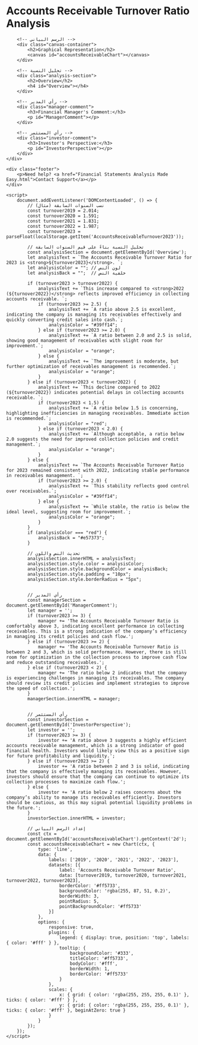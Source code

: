 <!DOCTYPE html>
<html lang="en">
<head>
    <meta charset="UTF-8">
    <meta name="viewport" content="width=device-width, initial-scale=1.0">
    <link rel="website icon" type="image/png" href="https://cdn-icons-png.flaticon.com/512/2657/2657051.png">
    <title>Accounts Receivable Turnover Ratio Analysis</title>
    <link rel="stylesheet" href="css_analysis.css">
    <!-- Include Chart.js CDN -->
    <script src="https://cdn.jsdelivr.net/npm/chart.js"></script>
</head>
<body>
    <div class="container">
        <!-- عنوان الصفحة -->
        <h1>Accounts Receivable Turnover Ratio Analysis</h1>

        <!-- الرسم البياني -->
        <div class="canvas-container">
            <h2>Graphical Representation</h2>
            <canvas id="accountsReceivableChart"></canvas>
        </div>

        <!-- تحليل النسبة -->
        <div class="analysis-section">
            <h2>Overview</h2>
            <h4 id="Overview"></h4>
        </div>

        <!-- رأي المدير -->
        <div class="manager-comment">
            <h3>Financial Manager's Comment:</h3>
            <p id="ManagerComment"></p>
        </div>

        <!-- رأي المستثمر -->
        <div class="investor-comment">
            <h3>Investor's Perspective:</h3>
            <p id="InvestorPerspective"></p>
        </div>
    </div>

    <div class="footer">
        <p>Need help? <a href="Financial Statements Analysis Made Easy.html">Contact Support</a></p>
    </div>

    <script>
        document.addEventListener('DOMContentLoaded', () => {
            // نسب السنوات السابقة (مثال)
            const turnover2019 = 2.014;
            const turnover2020 = 1.591;
            const turnover2021 = 1.831;
            const turnover2022 = 1.987;
            const turnover2023 = parseFloat(localStorage.getItem('AccountsReceivableTurnover2023'));

            // تحليل النسبة بناءً على قيم السنوات السابقة
            const analysisSection = document.getElementById('Overview');
            let analysisText = `The Accounts Receivable Turnover Ratio for 2023 is <strong>${turnover2023}</strong>. `;
            let analysisColor = ""; // لون النص
            let analysisBack = "";  // خلفية النص

            if (turnover2023 > turnover2022) {
                analysisText += `This increase compared to <strong>2022 (${turnover2022})</strong> reflects improved efficiency in collecting accounts receivable. `;
                if (turnover2023 >= 2.5) {
                    analysisText += `A ratio above 2.5 is excellent, indicating the company is managing its receivables effectively and quickly converting credit sales into cash.`;
                    analysisColor = "#39ff14";
                } else if (turnover2023 >= 2.0) {
                    analysisText += `A ratio between 2.0 and 2.5 is solid, showing good management of receivables with slight room for improvement.`;
                    analysisColor = "orange";
                } else {
                    analysisText += `The improvement is moderate, but further optimization of receivables management is recommended.`;
                    analysisColor = "orange";
                }
            } else if (turnover2023 < turnover2022) {
                analysisText += `This decline compared to 2022 (${turnover2022}) indicates potential delays in collecting accounts receivable. `;
                if (turnover2023 < 1.5) {
                    analysisText += `A ratio below 1.5 is concerning, highlighting inefficiencies in managing receivables. Immediate action is recommended.`;
                    analysisColor = "red";
                } else if (turnover2023 < 2.0) {
                    analysisText += `Although acceptable, a ratio below 2.0 suggests the need for improved collection policies and credit management.`;
                    analysisColor = "orange";
                }
            } else {
                analysisText += `The Accounts Receivable Turnover Ratio for 2023 remained consistent with 2022, indicating stable performance in receivables management. `;
                if (turnover2023 >= 2.0) {
                    analysisText += `This stability reflects good control over receivables.`;
                    analysisColor = "#39ff14";
                } else {
                    analysisText += `While stable, the ratio is below the ideal level, suggesting room for improvement.`;
                    analysisColor = "orange";
                }
            }
            if (analysisColor === "red") {
                analysisBack = "#e57373";
            }

            // تحديث النص واللون
            analysisSection.innerHTML = analysisText;
            analysisSection.style.color = analysisColor;
            analysisSection.style.backgroundColor = analysisBack;
            analysisSection.style.padding = "10px";
            analysisSection.style.borderRadius = "5px";


            // رأي المدير
            const managerSection = document.getElementById('ManagerComment');
            let manager = '';
            if (turnover2023 >= 3) {
                manager += 'The Accounts Receivable Turnover Ratio is comfortably above 3, indicating excellent performance in collecting receivables. This is a strong indication of the company’s efficiency in managing its credit policies and cash flow.';
            } else if (turnover2023 >= 2) {
                manager += 'The Accounts Receivable Turnover Ratio is between 2 and 3, which is solid performance. However, there is still room for optimization in the collection process to improve cash flow and reduce outstanding receivables.';
            } else if (turnover2023 < 2) {
                manager += 'The ratio below 2 indicates that the company is experiencing challenges in managing its receivables. The company should review its credit policies and implement strategies to improve the speed of collection.';
            }
            managerSection.innerHTML = manager;


            // رأي المستثمر
            const investorSection = document.getElementById('InvestorPerspective');
            let investor = '';
            if (turnover2023 >= 3) {
                investor += 'A ratio above 3 suggests a highly efficient accounts receivable management, which is a strong indicator of good financial health. Investors would likely view this as a positive sign for future profitability and liquidity.';
            } else if (turnover2023 >= 2) {
                investor += 'A ratio between 2 and 3 is solid, indicating that the company is effectively managing its receivables. However, investors should ensure that the company can continue to optimize its collection processes to maximize cash flow.';
            } else {
                investor += 'A ratio below 2 raises concerns about the company’s ability to manage its receivables efficiently. Investors should be cautious, as this may signal potential liquidity problems in the future.';
            }
            investorSection.innerHTML = investor;

            // إعداد الرسم البياني
            const ctx = document.getElementById('accountsReceivableChart').getContext('2d');
            const accountsReceivableChart = new Chart(ctx, {
                type: 'line',
                data: {
                    labels: ['2019', '2020', '2021', '2022', '2023'],
                    datasets: [{
                        label: 'Accounts Receivable Turnover Ratio',
                        data: [turnover2019, turnover2020, turnover2021, turnover2022, turnover2023],
                        borderColor: '#ff5733',
                        backgroundColor: 'rgba(255, 87, 51, 0.2)',
                        borderWidth: 3,
                        pointRadius: 5,
                        pointBackgroundColor: '#ff5733'
                    }]
                },
                options: {
                    responsive: true,
                    plugins: {
                        legend: { display: true, position: 'top', labels: { color: '#fff' } },
                        tooltip: {
                            backgroundColor: '#333',
                            titleColor: '#ff5733',
                            bodyColor: '#fff',
                            borderWidth: 1,
                            borderColor: '#ff5733'
                        }
                    },
                    scales: {
                        x: { grid: { color: 'rgba(255, 255, 255, 0.1)' }, ticks: { color: '#fff' } },
                        y: { grid: { color: 'rgba(255, 255, 255, 0.1)' }, ticks: { color: '#fff' }, beginAtZero: true }
                    }
                }
            });
        });
    </script>
</body>
</html>
